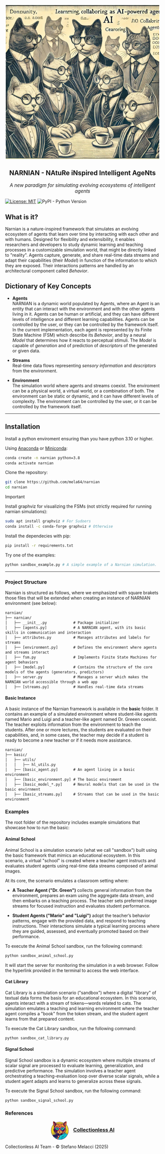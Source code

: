 <br />
<div align="center">
  <img src="imgs/narniancats.jpg" alt="Logo" width="500" height="500">
  <h2 align="center">NARNIAN - NAtuRe iNspired Intelligent AgeNts</h2>

  <p align="center" style="font-size: 1.1em; font-style: italic;">
    A new paradigm for simulating evolving ecosystems of intelligent agents
  </p>
</div>

[![License: MIT](https://img.shields.io/badge/License-MIT-yellow.svg)](https://opensource.org/licenses/MIT) ![PyPI - Python Version](https://img.shields.io/pypi/pyversions/django)


## What is it?

Narnian is a nature-inspired framework that simulates an evolving ecosystem of agents that learn over time by interacting with each other and with humans. Designed for flexibility and extensibility, it enables researchers and developers to study dynamic learning and teaching processes in a customizable simulation world, that might be directly linked to "reality". Agents capture, generate, and share real-time data streams and adapt their capabilities (their *Model*) in function of the information to which they are exposed. Their interactions patterns are handled by an architectural component called *Behavior*.

## Dictionary of Key Concepts

- **Agents**  
  NARNIAN is a dynamic world populated by Agents, where an Agent is an entity that can interact with the environment and with the other agents living in it. Agents can be human or artificial, and they can have different levels of intelligence and different learning capabilities. Agents can be controlled by the user, or they can be controlled by the framework itself. In the current implementation, each agent is represented by its Finite State Machine (FSM) which describe its *Behavior*, and by a neural *Model* that determines how it reacts to perceptual stimuli. The *Model* is capable of *generation* and of prediction of *descriptors* of the generated or given data.

- **Streams**  
  Real-time data flows representing *sensory information* and *descriptors* from the environment.

- **Environment**  
  The simulation world where agents and streams coexist. The enviroment can be a physical world, a virtual world, or a combination of both. The environment can be static or dynamic, and it can have different levels of complexity. The environment can be controlled by the user, or it can be controlled by the framework itself. 

---

## Installation

Install a python enviroment ensuring than you have python 3.10 or higher.

Using [Anaconda](https://www.anaconda.com/products/individual) or [Miniconda](https://docs.conda.io/en/latest/miniconda.html): 


```bash
conda create -n narnian python=3.8
conda activate narnian
```

Clone the repository:

```bash
git clone https://github.com/mela64/narnian
cd narnian
```

> [!IMPORTANT]
> Install graphviz for visualizing the FSMs (not strictly required for running narnian simulations):
> ```bash
> sudo apt install graphviz # For Sudoers
> conda install -c conda-forge graphviz # Otherwise
> ```

Install the dependecies with pip:

```bash
pip install -r requirements.txt
```

Try one of the examples:

```bash
python sandbox_example.py # A simple example of a Narnian simulation.
```

---

### Project Structure

Narnian is structured as follows, where we emphasized with square brakets those files that will be extended when creating an instance of NARNIAN environment (see below):

```
narnian/
├── narnian/
│   ├── __init__.py            # Package initializer
│   ├── [agents.py]            # A NARNIAN agent, with its basic skills in communication and interaction
│   ├── attributes.py          # Manages attributes and labels for streams
│   ├── [environment.py]       # Defines the environment where agents and streams interact
│   ├── fsm.py                 # Implements Finite State Machines for agent behaviors
│   ├── [model.py]             # Contains the structure of the core models of the agents (generators, predictors)
│   ├── server.py              # Manages a server which makes the NARNIAN world accessible through a web app
│   ├── [streams.py]           # Handles real-time data streams      
```

#### Basic Instance
A basic instance of the Narnian framework is available in the **basic** folder. It contains an example of a simulated environment where student-like agents named Mario and Luigi and a teacher-like agent named Dr. Greeen coexist. The teacher exploits information from the environment to teach the students. After one or more lectures, the students are evaluated on their capabilities, and, in some cases, the teacher may decide if a student is ready to become a new teacher or if it needs more assistance.

```
narnian/
├── basic/
│   ├── utils/
│   │   ├── hl_utils.py
│   ├── [basic_agent.py]       # An agent living in a basic environment
│   ├── [basic_environment.py] # The basic enviroment 
│   ├── [basic_model_*.py]     # Neural models that can be used in the basic envirnment
│   ├── [basic_streams.py]     # Streams that can be used in the basic environment 
```

### Examples

The root folder of the repository includes example simulations that showcase how to run the basic:

#### Animal School
Animal School is a simulation scenario (what we call "sandbox") built using the basic framework that mimics an educational ecosystem. In this scenario, a virtual "school" is created where a teacher agent instructs and evaluates student agents using real-time data streams composed of animal images.

At its core, the scenario emulates a classroom setting where:

- **A Teacher Agent ("Dr. Green")** collects general information from the environment, prepares an exam using the aggregate data stream, and then embarks on a teaching process. The teacher sets preferred image streams for focused instruction and evaluates student performance.

- **Student Agents ("Mario" and "Luigi")** adopt the teacher’s behavior patterns, engage with the provided data, and respond to teaching instructions. Their interactions simulate a typical learning process where they are guided, assessed, and eventually promoted based on their performance.

To execute the Animal School sandbox, run the following command:

```bash
python sandbox_animal_school.py
```

It will start the server for monitoring
the simulation in a web browser. Follow the hyperlink provided in the terminal to access the web interface.

#### Cat Library
Cat Library is a simulation scenario ("sandbox") where a digital "library" of textual data forms the basis for an educational ecosystem. In this scenario, agents interact with a stream of tokens—words related to cats. The simulation emulates a teaching and learning environment where the teacher agent compiles a "book" from the token stream, and the student agent learns from that prepared content.

To execute the Cat Library sandbox, run the following command:

```bash
python sandbox_cat_library.py
```

#### Signal School
Signal School sandbox is a dynamic ecosystem where multiple streams of scalar signal are processed to evaluate learning, generalization, and predictive performance. The simulation involves a teacher agent orchestrating a teaching-evaluation loop over diverse scalar signals, while a student agent adapts and learns to generalize across these signals.

To execute the Signal School sandbox, run the following command:

```bash
python sandbox_signal_school.py
```


### References
<div align="center">
  <img src="imgs/caicat.png" alt="Logo" width="60" height="60" style="vertical-align: middle;">
  <h3 style="display: inline; margin-left: 10px;"><a href='https://cai.diism.unisi.it/'>Collectionless AI</a></h3>
</div>

Collectionless AI Team - &copy; Stefano Melacci (2025)